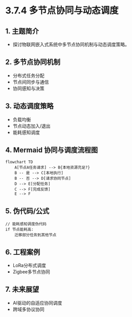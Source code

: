 # 3.7.4 多节点协同与动态调度

## 1. 主题简介

- 探讨物联网嵌入式系统中多节点协同机制与动态调度策略。

## 2. 多节点协同机制

- 分布式任务分配
- 节点间同步与通信
- 协同感知与决策

## 3. 动态调度策略

- 负载均衡
- 节点动态加入/退出
- 能耗感知调度

## 4. Mermaid 协同与调度流程图

```mermaid
flowchart TD
    A[节点A任务请求] --> B{本地资源充足?}
    B -- 是 --> C[本地执行]
    B -- 否 --> D[请求协同节点]
    D --> E[分配任务]
    C --> F[完成反馈]
    E --> F
```

## 5. 伪代码/公式

```pseudo
// 能耗感知调度伪代码
if 节点能耗高:
    迁移部分任务到其他节点
```

## 6. 工程案例

- LoRa分布式调度
- Zigbee多节点协同

## 7. 未来展望

- AI驱动的自适应协同调度
- 跨域多协议协同
